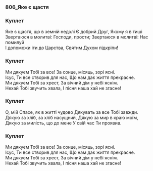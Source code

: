 ### 806_Яке є щастя
### Куплет 
Яке є щастя, що в земній недолі Є добрий Друг, Якому я в тиші <br/>Звертаюся в молитві: Господи, прости; Звертаюся в молитві: Нас помилуй <br/>І допоможи іти до Царства, Святим Духом підкріпи!
### Куплет 
Ми дякуєм Тобі за все! За сонце, місяць, зорі ясні. <br/>Ісус, Ти все створив для нас, Що нам дає життя прекрасне. <br/>Ми дякуєм Тобі за хрест, За вічний дім у небі яснім. <br/>Нехай Тобі звучить хвала, І пісня наша хай не згасне!
### Куплет 
О, мій Спасе, як в житті чудово Дякувать за все Тобі завжди. <br/>Дякую за хліб, за хліб насущний, Дякую за мир в краю моїм, <br/>Дякую за милість, що до мене У свій час Ти проявив.
### Куплет 
Ми дякуєм Тобі за все! За сонце, місяць, зорі ясні. <br/>Ісус, Ти все створив для нас, Що нам дає життя прекрасне. <br/>Ми дякуєм Тобі за хрест, За вічний дім у небі яснім. <br/>Нехай Тобі звучить хвала, І пісня наша хай не згасне!

